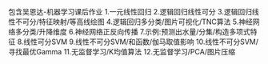 包含吴恩达-机器学习课后作业
1.一元线性回归
2.逻辑回归线性可分
3.逻辑回归线性不可分/特征映射/等高线绘图
4.逻辑回归多分类/图片可视化/TNC算法
5.神经网络多分类/升降维度
6.神经网络正反向传播
7.示例:预测出水量/分集/构造多项式特征
8.线性可分SVM
9.线性不可分SVM/和函数/伽马取值影响
10.线性不可分SVM/寻找最优Gamma
11.无监督学习/K均值算法
12.无监督学习/PCA/图片压缩

